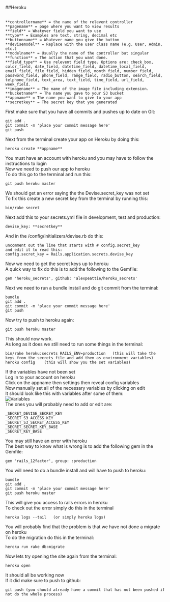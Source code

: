 ##Heroku<br>
<br>
```
**controllername** = the name of the relevent controller
**pagename** = page where you want to view results
**field** = Whatever field you want to use
**type** = Examples are text, string, decimal etc
**buttonname** = Whatever name you give the button
**devisemodel** = Replace with the user class name (e.g. User, Admin, etc.)
**modelname** = Usually the name of the controller but singular
**function** = The action that you want done.
**field_type** = Use relevent field type. Options are: check_box, color_field, date_field, datetime_field, datetime_local_field, email_field, file_field, hidden_field, month_field, number_field, password_field, phone_field, range_field, radio_button, search_field, telphone_field, text_area, text_field, time_field, url_field, week_field.
**imagename** = The name of the image file including extension.
**bucketname** = The name you gave to your S3 bucket
**appname** = The name you want to give to your app
**secretkey** = The secret key that you generated 
```
First make sure that you have all commits and pushes up to date on Git:<br>
```
git add .
git commit -m 'place your commit message here'
git push
```
Next from the terminal create your app on Heroku by doing this:<br>
```
heroku create **appname**
```
You must have an account with heroku and you may have to follow the instructions to login<br>
Now we need to push our app to heroku<br>
To do this go to the terminal and run this:<br>
```
git push heroku master
```
We should get an error saying the the Devise.secret_key was not set<br>
To fix this create a new secret key from the terminal by running this:<br>
```
bin/rake secret
```
Next add this to your secrets.yml file in development, test and production:
```
devise_key: **secretkey**
```
And in the /config/initializers/devise.rb do this:
```
uncomment out the line that starts with # config.secret_key 
and edit it to read this:
config.secret_key = Rails.application.secrets.devise_key
```
Now we need to get the secret keys up to heroku<br>
A quick way to fix do this is to add the following to the Gemfile:<br>
```
gem 'heroku_secrets', github: 'alexpeattie/heroku_secrets'
```
Next we need to run a bundle install and do git commit from the terminal:<br>
```
bundle
git add .
git commit -m 'place your commit message here'
git push
```
Now try to push to heroku again:<br>
```
git push heroku master
```
This should now work.<br>
As long as it does we still need to run some things in the terminal:<br>
```
bin/rake heroku:secrets RAILS_ENV=production   (this will take the keys from the secrets file and add them as environment variables)
heroku config    (this will show you the set variables)
```
If the variables have not been set<br>
Log in to your account on heroku<br>
Click on the appname then settings then reveal config variables<br>
Now manually set all of the necessary variables by clicking on edit<br>
It should look like this with variables after some of them:<br>
![Variables](https://www.paintedchef.com/variables.png)<br>
The ones you will probably need to add or edit are:
```
_SECRET_DEVISE_SECRET_KEY
_SECRET_S3_ACCESS_KEY
_SECRET_S3_SECRET_ACCESS_KEY
_SECRET_SECRET_KEY_BASE
_SECRET_KEY_BASE
```
You may still have an error with heroku<br>
The best way to know what is wrong is to add the following gem in the Gemfile:<br>
```
gem 'rails_12factor', group: :production
```
You will need to do a bundle install and will have to push to heroku:<br>
```
bundle
git add .
git commit -m 'place your commit message here'
git push heroku master
```
This will give you access to rails errors in heroku<br>
To check out the error simply do this in the terminal<br>
```
heroku logs --tail   (or simply heroku logs)
```
You will probably find that the problem is that we have not done a migrate on heroku<br>
To do the migration do this in the terminal:<br>
```
heroku run rake db:migrate
```
Now lets try opening the site again from the terminal:<br>
```
heroku open
```
It should all be working now<br>
If it did make sure to push to github:<br>
```
git push (you should already have a commit that has not been pushed if not do the whole process)
```


